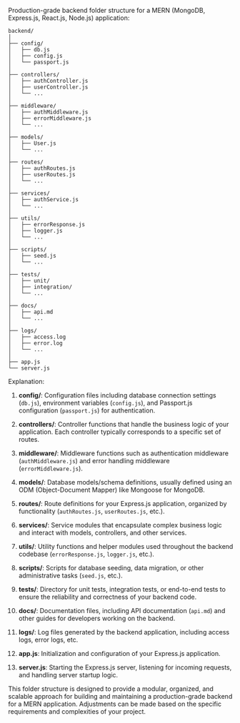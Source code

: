 Production-grade backend folder structure for a MERN (MongoDB, Express.js, React.js, Node.js) application:

```
backend/
│
├── config/
│   ├── db.js
│   ├── config.js
│   └── passport.js
│
├── controllers/
│   ├── authController.js
│   ├── userController.js
│   └── ...
│
├── middleware/
│   ├── authMiddleware.js
│   ├── errorMiddleware.js
│   └── ...
│
├── models/
│   ├── User.js
│   └── ...
│
├── routes/
│   ├── authRoutes.js
│   ├── userRoutes.js
│   └── ...
│
├── services/
│   ├── authService.js
│   └── ...
│
├── utils/
│   ├── errorResponse.js
│   ├── logger.js
│   └── ...
│
├── scripts/
│   ├── seed.js
│   └── ...
│
├── tests/
│   ├── unit/
│   ├── integration/
│   └── ...
│
├── docs/
│   ├── api.md
│   └── ...
│
├── logs/
│   ├── access.log
│   ├── error.log
│   └── ...
│
├── app.js
└── server.js
```

Explanation:

1. **config/**: Configuration files including database connection settings (`db.js`), environment variables (`config.js`), and Passport.js configuration (`passport.js`) for authentication.

2. **controllers/**: Controller functions that handle the business logic of your application. Each controller typically corresponds to a specific set of routes.

3. **middleware/**: Middleware functions such as authentication middleware (`authMiddleware.js`) and error handling middleware (`errorMiddleware.js`).

4. **models/**: Database models/schema definitions, usually defined using an ODM (Object-Document Mapper) like Mongoose for MongoDB.

5. **routes/**: Route definitions for your Express.js application, organized by functionality (`authRoutes.js`, `userRoutes.js`, etc.).

6. **services/**: Service modules that encapsulate complex business logic and interact with models, controllers, and other services.

7. **utils/**: Utility functions and helper modules used throughout the backend codebase (`errorResponse.js`, `logger.js`, etc.).

8. **scripts/**: Scripts for database seeding, data migration, or other administrative tasks (`seed.js`, etc.).

9. **tests/**: Directory for unit tests, integration tests, or end-to-end tests to ensure the reliability and correctness of your backend code.

10. **docs/**: Documentation files, including API documentation (`api.md`) and other guides for developers working on the backend.

11. **logs/**: Log files generated by the backend application, including access logs, error logs, etc.

12. **app.js**: Initialization and configuration of your Express.js application.

13. **server.js**: Starting the Express.js server, listening for incoming requests, and handling server startup logic.

This folder structure is designed to provide a modular, organized, and scalable approach for building and maintaining a production-grade backend for a MERN application. Adjustments can be made based on the specific requirements and complexities of your project.